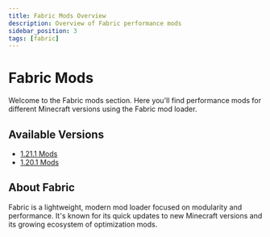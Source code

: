 ```yaml
---
title: Fabric Mods Overview
description: Overview of Fabric performance mods
sidebar_position: 3
tags: [fabric]
---
```


# Fabric Mods

Welcome to the Fabric mods section. Here you'll find performance mods for different Minecraft versions using the Fabric mod loader.

## Available Versions

- [1.21.1 Mods](/docs/mods/fabric/1.21.1)
- [1.20.1 Mods](/docs/mods/fabric/1.20.1)

## About Fabric

Fabric is a lightweight, modern mod loader focused on modularity and performance. It's known for its quick updates to new Minecraft versions and its growing ecosystem of optimization mods. 